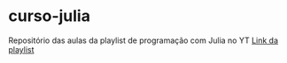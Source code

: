 # curso-julia
Repositório das aulas da playlist de programação  com Julia no YT
[Link da playlist](https://www.youtube.com/playlist?list=PLWT3Q9FW0sg4UL6sIeFOKYBOls1CEdgCJ)
